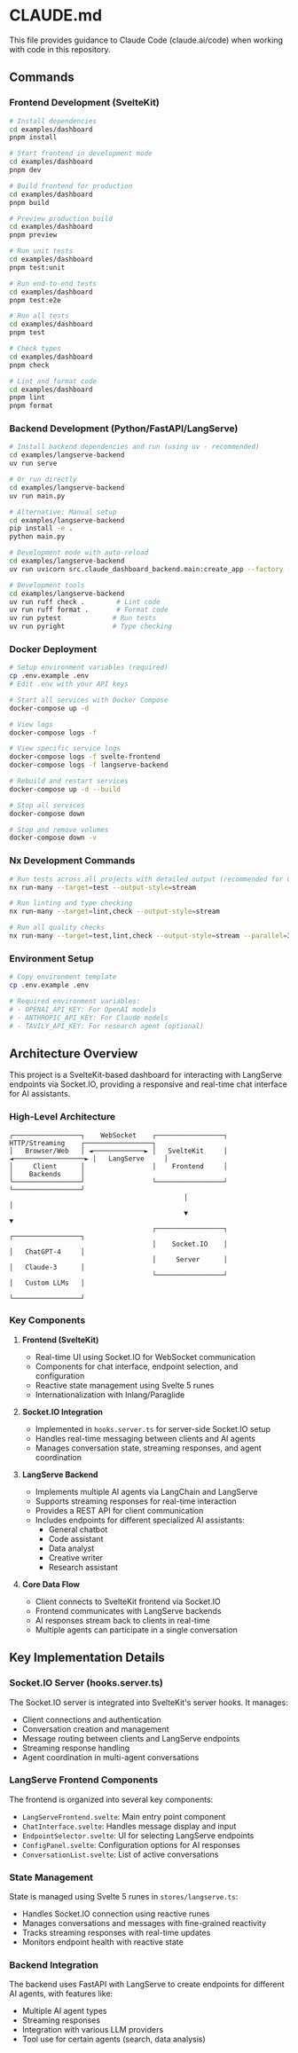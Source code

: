 # CLAUDE.md

This file provides guidance to Claude Code (claude.ai/code) when working with code in this repository.

## Commands

### Frontend Development (SvelteKit)

```bash
# Install dependencies
cd examples/dashboard
pnpm install

# Start frontend in development mode
cd examples/dashboard
pnpm dev

# Build frontend for production
cd examples/dashboard
pnpm build

# Preview production build
cd examples/dashboard
pnpm preview

# Run unit tests
cd examples/dashboard
pnpm test:unit

# Run end-to-end tests
cd examples/dashboard
pnpm test:e2e

# Run all tests
cd examples/dashboard
pnpm test

# Check types
cd examples/dashboard
pnpm check

# Lint and format code
cd examples/dashboard
pnpm lint
pnpm format
```

### Backend Development (Python/FastAPI/LangServe)

```bash
# Install backend dependencies and run (using uv - recommended)
cd examples/langserve-backend
uv run serve

# Or run directly
cd examples/langserve-backend
uv run main.py

# Alternative: Manual setup
cd examples/langserve-backend
pip install -e .
python main.py

# Development mode with auto-reload
cd examples/langserve-backend
uv run uvicorn src.claude_dashboard_backend.main:create_app --factory --reload --port 8000

# Development tools
cd examples/langserve-backend
uv run ruff check .        # Lint code
uv run ruff format .       # Format code
uv run pytest             # Run tests
uv run pyright            # Type checking
```

### Docker Deployment

```bash
# Setup environment variables (required)
cp .env.example .env
# Edit .env with your API keys

# Start all services with Docker Compose
docker-compose up -d

# View logs
docker-compose logs -f

# View specific service logs
docker-compose logs -f svelte-frontend
docker-compose logs -f langserve-backend

# Rebuild and restart services
docker-compose up -d --build

# Stop all services
docker-compose down

# Stop and remove volumes
docker-compose down -v
```

### Nx Development Commands

```bash
# Run tests across all projects with detailed output (recommended for Claude)
nx run-many --target=test --output-style=stream

# Run linting and type checking
nx run-many --target=lint,check --output-style=stream

# Run all quality checks
nx run-many --target=test,lint,check --output-style=stream --parallel=3
```

### Environment Setup

```bash
# Copy environment template
cp .env.example .env

# Required environment variables:
# - OPENAI_API_KEY: For OpenAI models
# - ANTHROPIC_API_KEY: For Claude models  
# - TAVILY_API_KEY: For research agent (optional)
```

## Architecture Overview

This project is a SvelteKit-based dashboard for interacting with LangServe endpoints via Socket.IO, providing a responsive and real-time chat interface for AI assistants.

### High-Level Architecture

```
┌─────────────────┐    WebSocket    ┌─────────────────┐    HTTP/Streaming    ┌─────────────────┐
│   Browser/Web   │ ◄─────────────► │   SvelteKit     │ ◄──────────────────► │   LangServe     │
│     Client      │                 │    Frontend     │                      │    Backends     │
└─────────────────┘                 └─────────────────┘                      └─────────────────┘
                                            │                                         │
                                            ▼                                         ▼
                                    ┌─────────────────┐                      ┌─────────────────┐
                                    │    Socket.IO    │                      │   ChatGPT-4     │
                                    │     Server      │                      │   Claude-3      │
                                    └─────────────────┘                      │   Custom LLMs   │
                                                                             └─────────────────┘
```

### Key Components

1. **Frontend (SvelteKit)**
   - Real-time UI using Socket.IO for WebSocket communication
   - Components for chat interface, endpoint selection, and configuration
   - Reactive state management using Svelte 5 runes
   - Internationalization with Inlang/Paraglide

2. **Socket.IO Integration**
   - Implemented in `hooks.server.ts` for server-side Socket.IO setup
   - Handles real-time messaging between clients and AI agents
   - Manages conversation state, streaming responses, and agent coordination

3. **LangServe Backend**
   - Implements multiple AI agents via LangChain and LangServe
   - Supports streaming responses for real-time interaction
   - Provides a REST API for client communication
   - Includes endpoints for different specialized AI assistants:
     - General chatbot
     - Code assistant
     - Data analyst
     - Creative writer
     - Research assistant

4. **Core Data Flow**
   - Client connects to SvelteKit frontend via Socket.IO
   - Frontend communicates with LangServe backends
   - AI responses stream back to clients in real-time
   - Multiple agents can participate in a single conversation

## Key Implementation Details

### Socket.IO Server (hooks.server.ts)

The Socket.IO server is integrated into SvelteKit's server hooks. It manages:
- Client connections and authentication
- Conversation creation and management
- Message routing between clients and LangServe endpoints
- Streaming response handling
- Agent coordination in multi-agent conversations

### LangServe Frontend Components

The frontend is organized into several key components:
- `LangServeFrontend.svelte`: Main entry point component
- `ChatInterface.svelte`: Handles message display and input
- `EndpointSelector.svelte`: UI for selecting LangServe endpoints
- `ConfigPanel.svelte`: Configuration options for AI responses
- `ConversationList.svelte`: List of active conversations

### State Management

State is managed using Svelte 5 runes in `stores/langserve.ts`:
- Handles Socket.IO connection using reactive runes
- Manages conversations and messages with fine-grained reactivity
- Tracks streaming responses with real-time updates
- Monitors endpoint health with reactive state

### Backend Integration

The backend uses FastAPI with LangServe to create endpoints for different AI agents, with features like:
- Multiple AI agent types
- Streaming responses
- Integration with various LLM providers
- Tool use for certain agents (search, data analysis)
